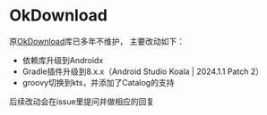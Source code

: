 # OkDownload

原[OkDownload](https://github.com/lingochamp/okdownload)库已多年不维护，
主要改动如下：

- 依赖库升级到Androidx
- Gradle插件升级到8.x.x（Android Studio Koala | 2024.1.1 Patch 2）
- groovy切换到kts，并添加了Catalog的支持

后续改动会在issue里提问并做相应的回复